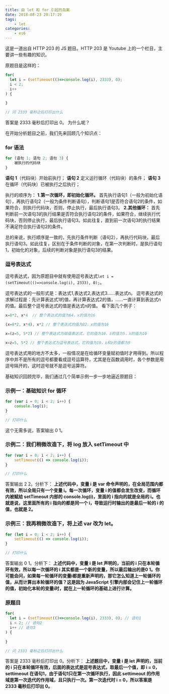 ```yaml
---
title: 由 let 和 for 引起的血案 
date: 2018-08-23 20:17:19
tags:
    - let
categories:
    - es6
---
```


这是一道出自 HTTP 203 的 JS 题目。HTTP 203 是 Youtube 上的一个栏目，主要讲一些有趣的知识。

原题目是这样的：

``` js
for(
  let i = (setTimeout(()=>console.log(i), 2333), 0);
  i < 2;
  i++
) {
  
}

// 问 2333 毫秒之后打印出什么
```

答案是 2333 毫秒后打印出 0。 为什么呢？

在开始分析题目之前，我们先来回顾几个知识点：

### for 语法
``` js
for (语句 1; 语句 2; 语句 3) {
    被执行的代码块
}
```
**语句 1**（代码块）开始前执行；
**语句 2** 定义运行循环（代码块）的条件；
**语句 3** 在循环（代码块）已被执行之后执行；

执行的顺序为：
**1.第一次循环，即初始化循环。**
首先执行语句1（一般为初始化语句），再执行语句2（一般为条件判断语句），判断语句1是否符合语句2的条件，如果符合，则执行代码块，否则，停止执行，最后执行语句3。
**2.其他循环：**
首先判断前一次语句3的执行结果是否符合执行语句2的条件，如果符合，继续执行代码块，否则停止执行，最后执行语句3。如此往复，直到前一次语句3的执行结果不满足符合执行语句2的条件。

总的来说，执行顺序是一致的，先执行条件判断（语句2），再执行代码块，最后执行语句3。如此往复，区别在于条件判断的对象，在第一次判断时，是执行语句1，初始化的对象，后续的判断对象是执行语句3的结果。

### 逗号表达式

逗号表达式，因为原题目中就有使用逗号表达式`let i = (setTimeout(()=>console.log(i), 2333), 0);`。

逗号表达式的一般形式是：表达式1,表达式2,表达式3......表达式n。
逗号表达式的求解过程是：先计算表达式1的值，再计算表达式2的值，......一直计算到表达式n的值。最后整个逗号表达式的值是表达式n的值。 看下面几个例子：

``` js
x=8*2, x*4  // 整个表达式的值为64，x的值为16

(x=8*2, x*4), x*2 // 整个表达式的值为32，x的值为16

x=(z=5, 5*2) // 整个表达式为赋值表达式，它的值为10，z的值为5，x的值为10

x=z=5, 5*2 // 整个表达式为逗号表达式，它的值为10，x和z的值都为5
```
逗号表达式用的地方不太多，一般情况是在给循环变量赋初值时才用得到。所以程序中并不是所有的逗号都要看成逗号运算符，尤其是在函数调用时，各个参数是用逗号隔开的，这时逗号就不是逗号运算符。 

基础知识回顾完毕，我们通过几个简单示例一步一步地逼近原题目：

### 示例一：基础知识 for 循环

``` js
for (var i = 0; i < 2; i++) {
    console.log(i);
}

// 打印什么
```

这个无需多说，答案输出 0  1。

### 示例二：我们稍微改造下，将 log 放入 setTimeout 中

```js
for (var i = 0; i < 2; i++) {
    setTimeout(() => console.log(i));
}

// 打印什么
```
答案输出 2  2。分析下：
**上述代码中，变量 i 是 var 命令声明的，在全局范围内都有效，所以全局只有一个变量 i。每一次循环，变量 i 的值都会发生改变，而循环内被赋给 setTimeout 内部的 console.log(i)，里面的 i 指向的就是全局的 i。也就是说，这里面所有的 i 指向的都是同一个 i，导致运行时输出的是最后一轮的 i 的值，也就是 2。**

### 示例三：我再稍微改造下，将上述 var 改为 let。
``` js
for (let i = 0; i < 2; i++) {
    setTimeout(() => console.log(i));
}

// 打印什么
```
答案输出 0  1。分析下：
**上述代码中，变量 i 是 let 声明的，当前的 i 只在本轮循环有效，所以每一次循环的 i 其实都是一个新的变量，所以最后输出的是0 1。你可能会问，如果每一轮循环的变量i都是重新声明的，那它怎么知道上一轮循环的值，从而计算出本轮循环的值？这是因为 JavaScript 引擎内部会记住上一轮循环的值，初始化本轮的变量i时，就在上一轮循环的基础上进行计算。**

### 原题目
``` js
for(
  let i = (setTimeout(()=>console.log(i), 2333), 0); // 语句1
  i < 2; // 语句2
  i++ // 语句3
) {
  
}

// 问 2333 毫秒之后打印出什么
```
答案是 2333 毫秒后打印出 0。分析下：
**上述题目中，变量 i 是 let 声明的，当前的 i 只在本轮循环有效，后面的表达式是逗号表达式，取最后一个值，即 i = 0，settimeout 在语句1，由于语句1只在第一次循环执行，因此 settimeout 的作用域是第一次迭代的作用域，且只执行一次。第一次迭代时 i = 0，所以答案是 2333 毫秒后打印出 0。**


